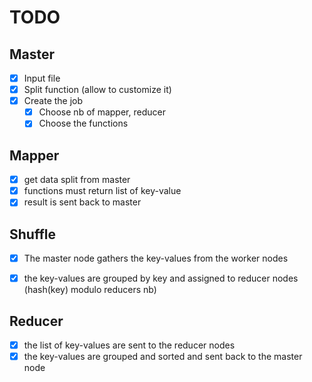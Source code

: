 # TODO

## Master
- [X] Input file
- [X] Split function (allow to customize it)
- [X] Create the job
  - [X] Choose nb of mapper, reducer
  - [X] Choose the functions

## Mapper
- [X] get data split from master
- [X] functions must return list of key-value
- [X] result is sent back to master

## Shuffle
- [X] The master node gathers the key-values from the worker nodes
- [X] the key-values are grouped by key and assigned to reducer nodes (hash(key) modulo reducers nb)


## Reducer
- [X] the list of key-values are sent to the reducer nodes
- [X] the key-values are grouped and sorted and sent back to the master node